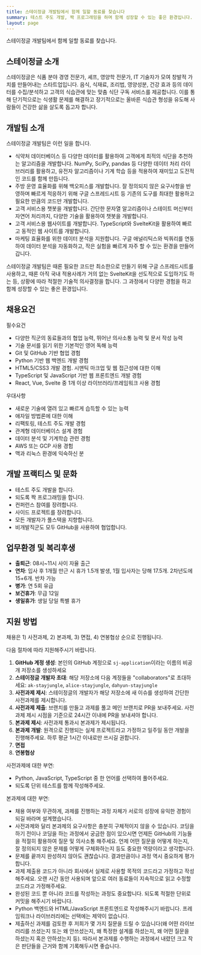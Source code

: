 ```yaml
---
title: 스테이정글 개발팀에서 함께 일할 동료를 찾습니다
summary: 테스트 주도 개발, 짝 프로그래밍을 하며 함께 성장할 수 있는 좋은 환경입니다.
layout: page
---
```

스테이정글 개발팀에서 함께 일할 동료를 찾습니다.

## 스테이정글 소개

스테이정글은 식품 분야 경영 전문가, 셰프, 영양학 전문가, IT 기술자가 모여 창발적 가치를
만들어내는 스타트업입니다. 음식, 식재료, 조리법, 영양성분, 건강 효과 등의 데이터를
수집/분석하고 고객의 식습관에 맞는 맞춤 식단 구독 서비스를 제공합니다. 이를 통해 단기적으로는
식생활 문제를 해결하고 장기적으로는 올바른 식습관 형성을 유도해 사람들이 건강한 삶을 살도록
돕고자 합니다.

## 개발팀 소개

스테이정글 개발팀은 이런 일을 합니다.

* 식약처 데이터베이스 등 다양한 데이터를 활용하여 고객에게 최적의 식단을 추천하는 알고리즘을
  개발합니다. NumPy, SciPy, pandas 등 다양한 데이터 처리 라이브러리를 활용하고, 유전자
  알고리즘이나 기계 학습 등을 적용하여 재미있고 도전적인 코드를 함께 만듭니다.
* 주방 운영 효율화를 위해 백오피스를 개발합니다. 잘 정의되지 않은 요구사항을 반영하며 빠르게
  적응하기 위해 구글 스프레드시트 등 기존의 도구를 최대한 활용하고 필요한 만큼의 코드만
  개발합니다.
* 고객 서비스용 챗봇을 개발합니다. 간단한 문자열 알고리즘이나 스테이트 머신부터 자연어
  처리까지, 다양한 기술을 활용하여 챗봇을 개발합니다.
* 고객 서비스용 웹사이트를 개발합니다. TypeScript와 SvelteKit을 활용하여 빠르고 동적인
  웹 사이트를 개발합니다.
* 마케팅 효율화를 위한 데이터 분석을 지원합니다. 구글 애널리틱스와 빅쿼리를 연동하여 데이터
  분석을 자동화하고, 작은 실험을 빠르게 자주 할 수 있는 환경을 만들어갑니다.

스테이정글 개발팀은 때론 필요한 코드만 최소한으로 만들기 위해 구글 스프레드시트를 사용하고,
때론 아직 국내 적용사례가 거의 없는 SvelteKit을 선도적으로 도입하기도 하는 등, 상황에 따라
적절한 기술적 의사결정을 합니다. 그 과정에서 다양한 경험을 하고 함께 성장할 수 있는 좋은
환경입니다.

## 채용요건

필수요건

* 다양한 직군의 동료들과의 협업 능력, 뛰어난 의사소통 능력 및 문서 작성 능력
* 기술 문서를 읽기 위한 기본적인 영어 독해 능력
* Git 및 GitHub 기반 협업 경험
* Python 기반 웹 백엔드 개발 경험
* HTML5/CSS3 개발 경험. 시맨틱 마크업 및 웹 접근성에 대한 이해
* TypeScript 및 JavaScript 기반 웹 프론트엔드 개발 경험
* React, Vue, Svelte 중 1개 이상 라이브러리/프레임워크 사용 경험

우대사항

* 새로운 기술에 열려 있고 빠르게 습득할 수 있는 능력
* 애자일 방법론에 대한 이해
* 리팩토링, 테스트 주도 개발 경험
* 관계형 데이터베이스 설계 경험
* 데이터 분석 및 기계학습 관련 경험
* AWS 또는 GCP 사용 경험
* 맥과 리눅스 환경에 익숙하신 분

## 개발 프랙티스 및 문화

* 테스트 주도 개발을 합니다.
* 되도록 짝 프로그래밍을 합니다.
* 컨퍼런스 참여를 장려합니다.
* 사이드 프로젝트를 장려합니다.
* 모든 개발자가 풀스택을 지향합니다.
* 비개발직군도 모두 GitHub을 사용하여 협업합니다.

## 업무환경 및 복리후생

* **출퇴근**: 08시~11시 사이 자율 출근
* **연차**: 입사 후 1개월 만근 시 휴가 1.5개 발생, 1월 입사자는 당해 17.5개. 2차년도에
  15+6개. 반차 가능
* **병가**: 연 5회 유급
* **보건휴가**: 무급 12일
* **생일휴가**: 생일 당일 특별 휴가

## 지원 방법

채용은 1) 사전과제, 2) 본과제, 3) 면접, 4) 연봉협상 순으로 진행됩니다.

다음 절차에 따라 지원해주시기 바랍니다.

1. **GitHub 계정 생성**: 본인의 GitHub 계정으로 `sj-application`이라는 이름의 비공개
   저장소를 생성하세요
2. **스테이정글 개발자 초대**: 해당 저장소에 다음 계정들을 "collaborators"로 초대하세요:
   `ak-stayjungle`, `alice-stayjungle`, `dahyun-stayjungle`
3. **사전과제 제시**: 스테이정글의 개발자가 해당 저장소에 새 이슈를 생성하여 간단한 사전과제를
   제시합니다.
4. **사전과제 제출**: 브랜치를 만들고 과제를 풀고 메인 브랜치로 PR을 보내주세요. 사전과제
   제시 시점을 기준으로 24시간 이내에 PR을 보내셔야 합니다.
5. **본과제 제시**: 사전과제 통과시 본과제가 제시됩니다.
6. **본과제 개발**: 원격으로 진행되는 실제 프로젝트라고 가정하고 일주일 동안 개발을
   진행해주세요. 하루 평균 1시간 이내로만 쓰시길 권합니다.
7. **면접**
8. **연봉협상**

사전과제에 대한 부연:

* Python, JavaScript, TypeScript 중 한 언어를 선택하여 풀어주세요.
* 되도록 단위 테스트를 함께 작성해주세요.

본과제에 대한 부연:

* 채용 여부와 무관하게, 과제를 진행하는 과정 자체가 서로의 성장에 유익한 경험이 되길 바라며
  설계했습니다.
* 사전과제와 달리 본과제의 요구사항은 충분히 구체적이지 않을 수 있습니다. 코딩을 하기 전이나
  코딩을 하는 과정에서 궁금한 점이 있으시면 언제든 GitHub의 기능들을 적절히 활용하여 질문 및
  의사소통 해주세요. 언제 어떤 질문을 어떻게 하는지, 잘 정의되지 않은 문제를 어떻게
  구체화하는지 등도 중요한 역량이라고 생각합니다.
* 문제를 끝까지 완성하지 않아도 괜찮습니다. 결과만큼이나 과정 역시 중요하게 평가합니다.
* 과제 제출용 코드가 아니라 회사에서 실제로 사용할 목적의 코드라고 가정하고 작성해주세요. 오랜
  시간 동안 사용되며 앞으로 여러 동료들이 지속적으로 읽고 수정할 코드라고 가정해주세요.
* 완성된 코드 뿐 아니라 코드를 작성하는 과정도 중요합니다. 되도록 적절한 단위로 커밋을
  해주시기 바랍니다.
* Python 백엔드와 HTML/JavaScript 프론트엔드로 작성해주시기 바랍니다. 프레임워크나
  라이브러리에는 선택에는 제약이 없습니다.
* 제출하신 과제를 검토한 후 저희가 몇 가지 질문을 드릴 수 있습니다(왜 어떤 라이브러리를
  쓰셨는지 또는 왜 안쓰셨는지, 왜 특정한 설계를 하셨는지, 왜 어떤 질문을 하셨는지 혹은
  안하셨는지 등). 따라서 본과제를 수행하는 과정에서 내렸던 크고 작은 판단들을 근거와 함께
  기록해두시면 좋습니다.
